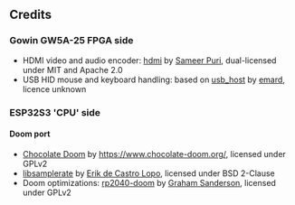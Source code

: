 ## Credits

### Gowin GW5A-25 FPGA side

* HDMI video and audio encoder: [hdmi](https://github.com/hdl-util/hdmi/) by [Sameer Puri](https://github.com/sameer), dual-licensed under MIT and Apache 2.0
* USB HID mouse and keyboard handling: based on [usb_host](https://github.com/emard/usb_host) by [emard](https://github.com/emard), licence unknown

### ESP32S3 'CPU' side

#### Doom port
* [Chocolate Doom](https://github.com/chocolate-doom/chocolate-doom) by https://www.chocolate-doom.org/, licensed under GPLv2
* [libsamplerate](https://github.com/libsndfile/libsamplerate) by [Erik de Castro Lopo](mailto:erikd@mega-nerd.com), licensed under BSD 2-Clause
* Doom optimizations: [rp2040-doom](https://github.com/kilograham/rp2040-doom) by [Graham Sanderson](https://github.com/kilograham), licensed under GPLv2
